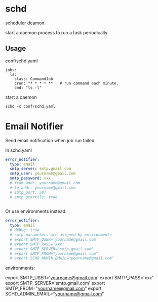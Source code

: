 # schd
scheduler deamon.

start a daemon process to run a task periodically.

## Usage

conf/schd.yaml
```
jobs:
  ls:
    class: CommandJob
    cron: "* * * * *"   # run command each minute.
    cmd: "ls -l"
```

start a daemon

```
schd -c conf/schd.yaml
```


# Email Notifier

Send email notification when job run failed.

In schd.yaml
``` yaml
error_notifier:
  type: email
  smtp_server: smtp.gmail.com
  smtp_user: yourname@gmail.com
  smtp_password: xxx
  # from_addr: yourname@gmail.com
  # to_addr: yourname@gmail.com
  # smtp_port: 587
  # smtp_starttls: true
  
```

Or use environments instead.

``` yaml
error_notifier:
  type: email
  # debug: true
  # smtp parameters are asigned by environments
  # export SMTP_USER='yourname@gmail.com'
  # export SMTP_PASS='xxx'
  # export SMTP_SERVER='smtp.gmail.com'
  # export SMTP_FROM="yourname@gmail.com"
  # export SCHD_ADMIN_EMAIL="yourname@gmail.com"
```

environments:

export SMTP_USER='yourname@gmail.com'
export SMTP_PASS='xxx'
export SMTP_SERVER='smtp.gmail.com'
export SMTP_FROM="yourname@gmail.com"
export SCHD_ADMIN_EMAIL="yourname@gmail.com"

